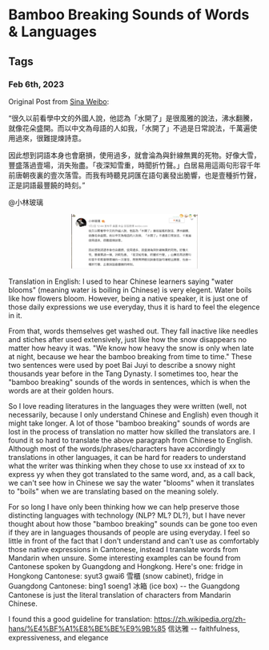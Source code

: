 # Bamboo Breaking Sounds of Words & Languages
## Tags
### Feb 6th, 2023

Original Post from [Sina Weibo](https://weibo.com/7299100067/MmqjH8XiT?type=comment):

“很久以前看學中文的外國人說，他認為「水開了」是很風雅的說法，沸水翻騰，就像花朵盛開。而以中文為母語的人如我，「水開了」不過是日常說法，千萬遍使用過來，很難提煉詩意。

因此想到詞語本身也會磨損，使用過多，就會淪為與針線無異的死物。好像大雪，豐盛落過壹場，消失殆盡。「夜深知雪重，時聞折竹聲。」白居易用這兩句形容千年前唐朝夜裏的壹次落雪。而我有時聽見詞匯在語句裏發出脆響，也是壹種折竹聲，正是詞語最豐饒的時刻。”

@小林玻璃

<p align="center">
  <img src="/blogs-posts/blogs-images/2023-02-06-weibo.jpeg" width="50%" height="50%" >
</p>

Translation in English:
I used to hear Chinese learners saying "water blooms" (meaning water is boiling in Chinese) is very elegent. Water boils like how flowers bloom. However, being a native speaker, it is just one of those daily expressions we use everyday, thus it is hard to feel the elegence in it.

From that, words themselves get washed out. They fall inactive like needles and stiches after used extensively, just like how the snow disappears no matter how heavy it was. "We know how heavy the snow is only when late at night, because we hear the bamboo breaking from time to time." These two sentences were used by poet Bai Juyi to describe a snowy night thousands year before in the Tang Dynasty. I sometimes too, hear the "bamboo breaking" sounds of the words in sentences, which is when the words are at their golden hours.


So I love reading literatures in the languages they were written (well, not necessarily, because I only understand Chinese and English) even though it might take longer. A lot of those "bamboo breaking" sounds of words are lost in the process of translation no matter how skilled the translators are. I found it so hard to translate the above paragraph from Chinese to English. Although most of the words/phrases/characters have accordingly translations in other languages, it can be hard for readers to understand what the writer was thinking when they chose to use xx instead of xx to express yy when they got translated to the same word, and, as a call back, we can't see how in Chinese we say the water "blooms" when it translates to "boils" when we are translating based on the meaning solely.

For so long I have only been thinking how we can help preserve those distincting languages with technology (NLP? ML? DL?), but I have never thought about how those "bamboo breaking" sounds can be gone too even if they are in languages thousands of people are using everyday. I feel so little in front of the fact that I don't understand and can't use as comfortably those native expressions in Cantonese, instead I translate words from Mandarin when unsure. Some interesting examples can be found from Cantonese spoken by Guangdong and Hongkong. Here's one: fridge in Hongkong Cantonese: syut3 gwai6 雪櫃 (snow cabinet), fridge in Guangdong Cantonese: bing1 soeng1 冰箱 (ice box) -- the Guangdong Cantonese is just the literal translation of characters from Mandarin Chinese.

I found this a good guideline for translation: https://zh.wikipedia.org/zh-hans/%E4%BF%A1%E8%BE%BE%E9%9B%85
信达雅 -- faithfulness, expressiveness, and elegance
